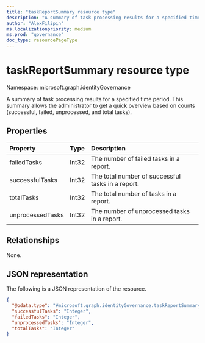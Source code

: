```yaml
---
title: "taskReportSummary resource type"
description: "A summary of task processing results for a specified time period. This summary allows the administrator to get a quick overview based on counts (successful, failed, unprocessed, and total tasks)."
author: "AlexFilipin"
ms.localizationpriority: medium
ms.prod: "governance"
doc_type: resourcePageType
---
```


# taskReportSummary resource type

Namespace: microsoft.graph.identityGovernance

A summary of task processing results for a specified time period. This summary allows the administrator to get a quick overview based on counts (successful, failed, unprocessed, and total tasks).

## Properties

|Property|Type|Description|
|:---|:---|:---|
|failedTasks|Int32|The number of failed tasks in a report.|
|successfulTasks|Int32|The total number of successful tasks in a report.|
|totalTasks|Int32|The total number of tasks in a report.|
|unprocessedTasks|Int32|The number of unprocessed tasks in a report.|

## Relationships

None.

## JSON representation

The following is a JSON representation of the resource.
<!-- {
  "blockType": "resource",
  "@odata.type": "microsoft.graph.identityGovernance.taskReportSummary"
}
-->
``` json
{
  "@odata.type": "#microsoft.graph.identityGovernance.taskReportSummary",
  "successfulTasks": "Integer",
  "failedTasks": "Integer",
  "unprocessedTasks": "Integer",
  "totalTasks": "Integer"
}
```
